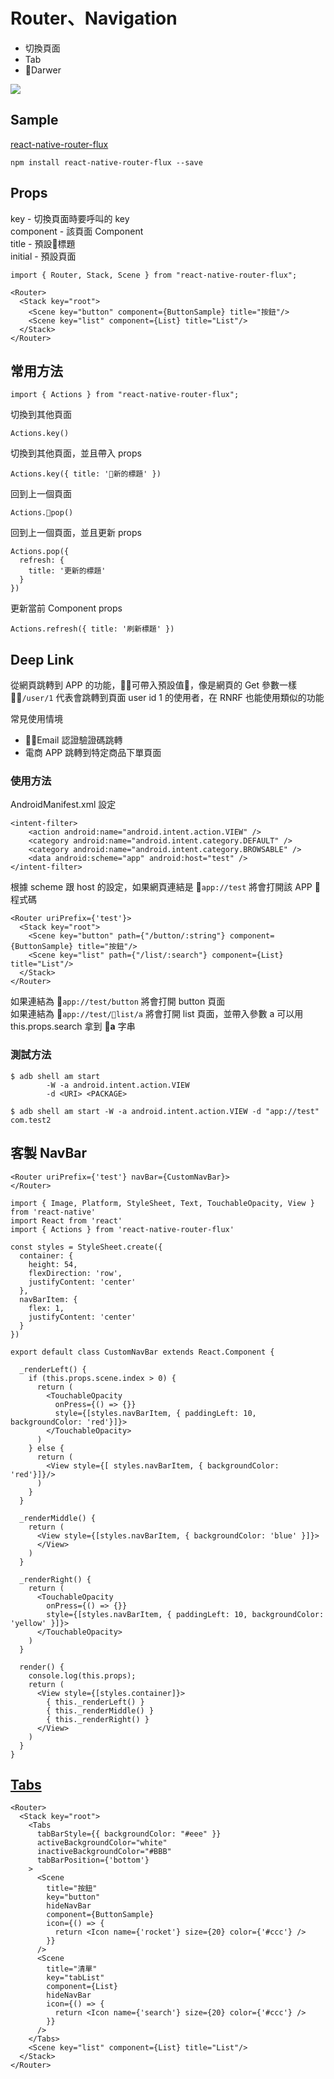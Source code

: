 # Router、Navigation
- 切換頁面
- Tab
- Darwer

![](https://f8-app.liaohuqiu.net/static/images/iOS%20vs.%20Android@3x.png)

## Sample 

[react-native-router-flux](https://github.com/aksonov/react-native-router-flux)
```
npm install react-native-router-flux --save
```
## Props

key - 切換頁面時要呼叫的 key  
component - 該頁面 Component  
title - 預設標題  
initial - 預設頁面  

```
import { Router, Stack, Scene } from "react-native-router-flux";

<Router>
  <Stack key="root">
    <Scene key="button" component={ButtonSample} title="按鈕"/>
    <Scene key="list" component={List} title="List"/>
  </Stack>
</Router>
```

## 常用方法

```
import { Actions } from "react-native-router-flux";
```

切換到其他頁面

```
Actions.key()
```

切換到其他頁面，並且帶入 props

```
Actions.key({ title: '新的標題' })
```

回到上一個頁面

```
Actions.pop()
```

回到上一個頁面，並且更新 props

```
Actions.pop({
  refresh: {
    title: '更新的標題'
  }
})
```

更新當前 Component props

```
Actions.refresh({ title: '刷新標題' })
```


## Deep Link
從網頁跳轉到 APP 的功能，可帶入預設值，像是網頁的 Get 參數一樣
`/user/1` 代表會跳轉到頁面 user id 1 的使用者，在 RNRF 也能使用類似的功能  

常見使用情境
- Email 認證驗證碼跳轉
- 電商 APP 跳轉到特定商品下單頁面


### 使用方法

AndroidManifest.xml 設定

```
<intent-filter>
    <action android:name="android.intent.action.VIEW" />
    <category android:name="android.intent.category.DEFAULT" />
    <category android:name="android.intent.category.BROWSABLE" />
    <data android:scheme="app" android:host="test" />
</intent-filter>
```
根據 scheme 跟 host 的設定，如果網頁連結是 `app://test` 將會打開該 APP

程式碼
```
<Router uriPrefix={'test'}>
  <Stack key="root">
    <Scene key="button" path={"/button/:string"} component={ButtonSample} title="按鈕"/>
    <Scene key="list" path={"/list/:search"} component={List} title="List"/>
  </Stack>
</Router>
```

如果連結為 `app://test/button` 將會打開 button 頁面  
如果連結為 `app://test/list/a` 將會打開 list 頁面，並帶入參數 a 
可以用 this.props.search 拿到 **a** 字串

### 測試方法

```
$ adb shell am start
        -W -a android.intent.action.VIEW
        -d <URI> <PACKAGE>

$ adb shell am start -W -a android.intent.action.VIEW -d "app://test" com.test2
```

## 客製 NavBar

```
<Router uriPrefix={'test'} navBar={CustomNavBar}>
</Router>
```

```
import { Image, Platform, StyleSheet, Text, TouchableOpacity, View } from 'react-native'
import React from 'react'
import { Actions } from 'react-native-router-flux'

const styles = StyleSheet.create({
  container: {
    height: 54,
    flexDirection: 'row',
    justifyContent: 'center'
  },
  navBarItem: {
    flex: 1,
    justifyContent: 'center'
  }
})

export default class CustomNavBar extends React.Component {

  _renderLeft() {
    if (this.props.scene.index > 0) {
      return (
        <TouchableOpacity
          onPress={() => {}}
          style={[styles.navBarItem, { paddingLeft: 10, backgroundColor: 'red'}]}>
        </TouchableOpacity>
      )
    } else {
      return (
        <View style={[ styles.navBarItem, { backgroundColor: 'red'}]}/>
      )
    }
  }

  _renderMiddle() {
    return (
      <View style={[styles.navBarItem, { backgroundColor: 'blue' }]}>
      </View>
    )
  }

  _renderRight() {
    return (
      <TouchableOpacity
        onPress={() => {}}
        style={[styles.navBarItem, { paddingLeft: 10, backgroundColor: 'yellow' }]}>
      </TouchableOpacity>
    )
  }

  render() {
    console.log(this.props);
    return (
      <View style={[styles.container]}>
        { this._renderLeft() }
        { this._renderMiddle() }
        { this._renderRight() }
      </View>
    )
  }
}
```

## [Tabs](https://github.com/aksonov/react-native-router-flux/blob/master/docs/API.md#tabs-tabs-or-scene-tabs)

```
<Router>
  <Stack key="root">
    <Tabs
      tabBarStyle={{ backgroundColor: "#eee" }}
      activeBackgroundColor="white"
      inactiveBackgroundColor="#BBB"
      tabBarPosition={'bottom'}
    >
      <Scene
        title="按鈕"
        key="button"
        hideNavBar
        component={ButtonSample}
        icon={() => {
          return <Icon name={'rocket'} size={20} color={'#ccc'} />
        }}
      />
      <Scene
        title="清單"
        key="tabList"
        component={List}
        hideNavBar
        icon={() => {
          return <Icon name={'search'} size={20} color={'#ccc'} />
        }}
      />
    </Tabs>
    <Scene key="list" component={List} title="List"/>
  </Stack>
</Router>
```
